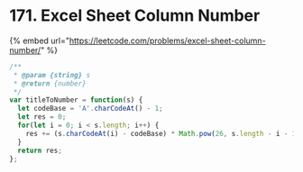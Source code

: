 # 171. Excel Sheet Column Number

{% embed url="https://leetcode.com/problems/excel-sheet-column-number/" %}

```javascript
/**
 * @param {string} s
 * @return {number}
 */
var titleToNumber = function(s) {
  let codeBase = 'A'.charCodeAt() - 1;
  let res = 0;
  for(let i = 0; i < s.length; i++) {
    res += (s.charCodeAt(i) - codeBase) * Math.pow(26, s.length - i - 1);
  }
  return res;
};
```

